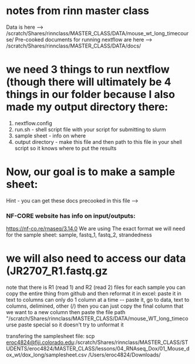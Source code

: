 # notes from rinn master class

Data is here --> /scratch/Shares/rinnclass/MASTER_CLASS/DATA/mouse_wt_long_timecourse/
Pre-cooked documents for running nextflow are here --> /scratch/Shares/rinnclass/MASTER_CLASS/DATA/docs/

# we need 3 things to run nextflow (though there will ultimately be 4 things in our folder because I also made my output directory there:
  1. nextflow.config
  2. run.sh - shell script file with your script for submitting to slurm
  3. sample sheet - info on where 
  4. output directory - make this file and then path to this file in your shell script so it knows where to put the results




# Now, our goal is to make a sample sheet:
Hint - you can get these docs precooked in this file --> 

### NF-CORE website has info on input/outputs:
https://nf-co.re/rnaseq/3.14.0
We are using 
The exact format we will need for the sample sheet:
sample, fastq_1, fastq_2, strandedness

# we will also need to access our data (JR2707_R1.fastq.gz
note that there is R1 (read 1) and R2 (read 2) files for each sample
you can copy the entire thing from github and then reformat it in excel:
  paste it in
  text to columns
  can only do 1 column at a time -- paste it, go to data, text to columns, delimined, other (/)
  then you can just copy the final column that we want to a new column
  then paste the file path "/scratch/Shares/rinnclass/MASTER_CLASS/DATA/mouse_WT_long_timecourse
  paste special so it doesn't try to unformat it

transfering the samplesheet file: scp eroc4824@fiji.colorado.edu:/scratch/Shares/rinnclass/MASTER_CLASS/STUDENTS/eroc4824/MASTER_CLASS/lessons/04_RNAseq_Dox/01_Mouse_dox_wt/dox_long/samplesheet.csv /Users/eroc4824/Downloads/
  
